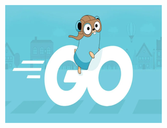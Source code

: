<img src="https://raw.githubusercontent.com/sifatulrabbi/blogs/main/articles/building-a-personal-blogging-site-by-utilizing-github-as-cms/banner.jpg" height="380px" width="650px" style="background-size: cover" alt="Building a personal blogging site by utilizing Github as the CMS" />
